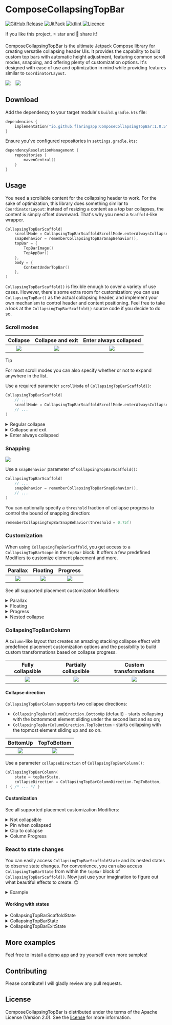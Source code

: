 # ComposeCollapsingTopBar

[![GitHub Release](https://img.shields.io/github/v/release/flaringapp/ComposeCollapsingTopBar?label=Release)](https://github.com/flaringapp/ComposeCollapsingTopBar/releases/latest)
[![JitPack](https://jitpack.io/v/flaringapp/ComposeCollapsingTopBar.svg)](https://jitpack.io/#flaringapp/ComposeCollapsingTopBar)
[![ktlint](https://img.shields.io/badge/ktlint%20code--style-%E2%9D%A4-FF4081)](https://pinterest.github.io/ktlint/)
[![Licence](https://img.shields.io/github/license/flaringapp/ComposeCollapsingTopBar)](https://github.com/flaringapp/ComposeCollapsingTopBar/blob/main/LICENSE)

If you like this project, :star: star and :loudspeaker: share it!

ComposeCollapsingTopBar is the ultimate Jetpack Compose library for creating versatile collapsing
header UIs. It provides the capability to build custom top bars with automatic height adjustment,
featuring common scroll modes, snapping, and offering plenty of customization options. It's designed
with ease of use and optimization in mind while providing features similar to `CoordinatorLayout`.

![](/docs/assets/cover_collapsing_stack.gif)
&nbsp;&nbsp;
![](/docs/assets/cover_collapsing_column.gif)

## Download

Add the dependency to your target module's `build.gradle.kts` file:

```kotlin
dependencies {
    implementation("io.github.flaringapp:ComposeCollapsingTopBar:1.0.5")
}
```

Ensure you've configured repositories in `settings.gradle.kts`:

```kotlin
dependencyResolutionManagement {
    repositories {
        mavenCentral()
    }
}
```

## Usage

You need a scrollable content for the collapsing header to work. For the sake of optimization, this
library does something similar to `CoordinatorLayout`: instead of resizing a content as a top bar
collapses, the content is simply offset downward. That's why you need a `Scaffold`-like wrapper.

```kotlin
CollapsingTopBarScaffold(
    scrollMode = CollapsingTopBarScaffoldScrollMode.enterAlwaysCollapsed(),
    snapBehavior = rememberCollapsingTopBarSnapBehavior(),
    topBar = {
        TopBarImage()
        TopAppBar()
    },
    body = {
        ContentUnderTopBar()
    },
)
```

`CollapsingTopBarScaffold()` is flexible enough to cover a variety of use cases. However, there's
some extra room for customization: you can use `CollapsingTopBar()` as the actual collapsing header,
and implement your own mechanism to control header and content positioning. Feel free to take a
look at the `CollapsingTopBarScaffold()` source code if you decide to do so.

### Scroll modes

|                   Collapse                    |             Collapse and exit              |                    Enter always collapsed                    |
|:---------------------------------------------:|:------------------------------------------:|:------------------------------------------------------------:|
| ![](/docs/assets/collapsing_mode_regular.gif) | ![](/docs/assets/collapsing_mode_exit.gif) | ![](/docs/assets/collapsing_mode_enter_always_collapsed.gif) |

> [!TIP]
> For most scroll modes you can also specify whether or not to expand anywhere in the list.

Use a required parameter `scrollMode` of `CollapsingTopBarScaffold()`:

```kotlin
CollapsingTopBarScaffold(
    // ...
    scrollMode = CollapsingTopBarScaffoldScrollMode.enterAlwaysCollapsed(),
    // ...
)
```

<details>
<summary>Regular collapse</summary>

#### Regular collapse

```kotlin
CollapsingTopBarScaffoldScrollMode.collapse(expandAlways = false)
```

The top bar will collapse to the height of the smallest child. It has an option `expandAlways` to
control whether or not to expand anywhere in the list.
</details>

<details>
<summary>Collapse and exit</summary>

#### Collapse and exit

```kotlin
CollapsingTopBarScaffoldScrollMode.collapseAndExit(expandAlways = false)
```

The top bar will collapse to the height of the smallest child and then completely exit outside its
bounds. It has an option `expandAlways` to control whether or not to expand anywhere in the list.
</details>

<details>
<summary>Enter always collapsed</summary>

#### Enter always collapsed

```kotlin
CollapsingTopBarScaffoldScrollMode.enterAlwaysCollapsed()
```

The top bar will collapse to the height of the smallest child and then completely exit outside its
bounds. Then it'll enter collapsed anywhere in the list and fully expand only at the top.
</details>

### Snapping

![](/docs/assets/snapping.gif)

Use a `snapBehavior` parameter of `CollapsingTopBarScaffold()`:

```kotlin
CollapsingTopBarScaffold(
    // ...
    snapBehavior = rememberCollapsingTopBarSnapBehavior(),
    // ...
)
```

You can optionally specify a `threshold` fraction of collapse progress to control the bound of
snapping direction:

```kotlin
rememberCollapsingTopBarSnapBehavior(threshold = 0.75f)
```

### Customization

When using `CollapsingTopBarScaffold`, you get access to a `CollapsingTopBarScope` in the `topBar`
block. It offers a few predefined Modifiers to customize element placement and more.

|            Parallax            |            Floating            |          Progress           |
|:------------------------------:|:------------------------------:|:---------------------------:|
| ![](/docs/assets/parallax.gif) | ![](/docs/assets/floating.gif) | ![](/docs/assets/scrim.gif) |

See all supported placement customization Modifiers:

<details>
<summary>Parallax</summary>

#### Parallax

```kotlin
Modifier.parallax()
```

Creates a parallax effect by offsetting an element upward by `ratio` as a fraction of the
collapsible height while the top bar collapses.

```kotlin
CollapsingTopBarScaffold(
    scrollMode = CollapsingTopBarScaffoldScrollMode.collapse(expandAlways = false),
    topBar = {
        SampleTopBarImage(
            modifier = Modifier.parallax(0.25f),
        )
        SampleTopAppBar(
            containerColor = Color.Transparent,
        )
    },
    body = {
        SampleContent()
    },
)
```

> In this example the top bar image is collapsing with a 25% parallax effect.

</details>

<details>
<summary>Floating</summary>

#### Floating

```kotlin
Modifier.floating()
```

Excludes an element from the collapsed height calculation, allowing it to float and position itself
in any way you want (floating button, indicator, etc). Should be used only in the presence of
other non-floating elements in the top bar.

```kotlin
CollapsingTopBarScaffold(
    scrollMode = CollapsingTopBarScaffoldScrollMode.collapseAndExit(expandAlways = false),
    topBar = { topBarState ->
        SampleTopBarImage()
        SampleTopAppBar(
            containerColor = Color.Transparent,
        )
        FloatingButton(
            modifier = Modifier.floating(),
            state = topBarState,
        )
    },
    body = {
        SampleContent()
    },
)
```

> In this example there's a floating button with the `floating` modifier implementing its own
> placement logic using `topBarState`.

</details>

<details>
<summary>Progress</summary>

#### Progress

```kotlin
Modifier.progress { totalProgress, itemProgress -> }
```

Allows you to track the current progress of both the top bar and an element to which this modifier
is applied. As a result, you can create your own transformations of any kind.

```kotlin
CollapsingTopBarScaffold(
    scrollMode = CollapsingTopBarScaffoldScrollMode.collapse(expandAlways = false),
    topBar = {
        var topBarColorProgress by remember { mutableFloatStateOf(1f) }
        SampleTopBarImage(
            modifier = Modifier.progress { _, itemProgress ->
                topBarColorProgress =
                    itemProgress.coerceAtMost(SCRIM_START_FRACTION) / SCRIM_START_FRACTION
            },
        )
        SampleTopAppBar(
            containerColor = MaterialTheme.colorScheme.surface.copy(
                alpha = lerp(1f, 0f, topBarColorProgress),
            ),
        )
    },
    body = {
        SampleContent()
    },
)
```

> In this example the top app bar dynamically changes its color as the top bar image collapses.

</details>

<details>
<summary>Nested collapse</summary>

#### Nested collapse

```kotlin
Modifier.nestedCollapse()
```

Defines a connection between an element with a custom nested collapsing mechanism and the top bar.
Should be used when creating custom complex collapsing elements, e.g.,
[CollapsingTopBarColumn](#CollapsingTopBarColumn).

</details>

### CollapsingTopBarColumn

A `Column`-like layout that creates an amazing stacking collapse effect with predefined placement
customization options and the possibility to build custom transformations based on collapse
progress.

|              Fully collapsible               |               Partially collapsible               |                 Custom transformations                 |
|:--------------------------------------------:|:-------------------------------------------------:|:------------------------------------------------------:|
| ![](/docs/assets/collapsing_column_full.gif) | ![](/docs/assets/collapsing_column_partially.gif) | ![](/docs/assets/collapsing_column_moving_element.gif) |

#### Collapse direction

`CollapsingTopBarColumn` supports two collapse directions:

- `CollapsingTopBarColumnDirection.BottomUp` (default) - starts collapsing with the
  bottommost element sliding under the second last and so on;
- `CollapsingTopBarColumnDirection.TopToBottom` - starts collapsing with the
  topmost element sliding up and so on.

|                     BottomUp                      |                   TopToBottom                   |
|:-------------------------------------------------:|:-----------------------------------------------:|
| ![](/docs/assets/collapsing_column_partially.gif) | ![](/docs/assets/collapsing_column_reverse.gif) |

Use a parameter `collapseDirection` of `CollapsingTopBarColumn()`:

```kotlin
CollapsingTopBarColumn(
    state = topBarState,
    collapseDirection = CollapsingTopBarColumnDirection.TopToBottom,
) { /* ... */ }
```

#### Customization

See all supported placement customization Modifiers:

<details>
<summary>Not collapsible</summary>

#### Not collapsible

```kotlin
Modifier.notCollapsible()
```

Excludes an element from the collapsing process, so that it remains always visible and just slides
up and down with the collapsing movement.

```kotlin
CollapsingTopBarScaffold(
    scrollMode = CollapsingTopBarScaffoldScrollMode.collapse(expandAlways = false),
    topBar = { topBarState ->
        CollapsingTopBarColumn(topBarState) {
            SampleTopBarBanner()
            SampleTopAppBar(
                modifier = Modifier.notCollapsible(),
            )
            SampleVerticalFadingEdge()
            SampleFilterChips()
        }
    },
    body = {
        SampleContent()
    },
)
```

> In this example the top app bar is not collapsible, but every other element is.

</details>

<details>
<summary>Pin when collapsed</summary>

#### Pin when collapsed

```kotlin
Modifier.pinWhenCollapsed()
```

Unlike the default placement behavior that stops sliding an element when it is fully collapsed,
this modifier makes the element continue its movement (pin). Useful if you want an element to
slide all the way up under other transparent elements.

```kotlin
CollapsingTopBarScaffold(
    modifier = modifier,
    scrollMode = CollapsingTopBarScaffoldScrollMode.collapse(expandAlways = false),
    topBar = { topBarState ->
        CollapsingTopBarColumn(
            state = topBarState,
            collapseDirection = CollapsingTopBarColumnDirection.TopToBottom,
        ) {
            SampleTopAppBar(
                modifier = Modifier.notCollapsible(),
            )
            InfoBlock(
                modifier = Modifier.pinWhenCollapsed(),
            )
            SearchBar(
                modifier = Modifier.zIndex(1f),
            )
        }
    },
    body = {
        SampleContent()
    },
)
```

> In this example the `InfoBlock` is pinned when collapsed, and it'll slide under the top app bar
> out of the screen bounds.

</details>

<details>
<summary>Clip to collapse</summary>

#### Clip to collapse

```kotlin
Modifier.clipToCollapse()
```

Clips an element to its bounds as it collapses, so that it's not visible under the following
transparent element.

```kotlin
CollapsingTopBarScaffold(
    scrollMode = CollapsingTopBarScaffoldScrollMode.collapse(expandAlways = true),
    topBar = { topBarState ->
        CollapsingTopBarColumn(
            state = topBarState,
        ) {
            SampleFilterChips(
                modifier = Modifier.clipToCollapse(),
            )
            SampleTopAppBar(
                modifier = Modifier.notCollapsible(),
                containerColor = Color.Transparent,
            )
            SampleFilterChips(
                modifier = Modifier.clipToCollapse(),
            )
        }
    },
    body = {
        SampleContent()
    },
)
```

> In this example all elements but the top app bar clip themselves to collapse bounds.

</details>

<details>
<summary>Column Progress</summary>

#### Column Progress

```kotlin
Modifier.columnProgress()
```

Allows you to track the current progress of both the top bar column and an element to which this
modifier is applied. As a result, you can create your own transformations of any kind.

```kotlin
CollapsingTopBarScaffold(
    scrollMode = CollapsingTopBarScaffoldScrollMode.collapse(expandAlways = false),
    topBar = { topBarState ->
        CollapsingTopBarColumn(topBarState) {
            SampleTopAppBar(
                modifier = Modifier.notCollapsible(),
                title = "Column Moving Element",
                onBack = onBack,
            )

            var textCollapseProgress by remember {
                mutableFloatStateOf(1f)
            }
            Text(
                modifier = Modifier
                    .columnProgress { _, itemProgress -> textCollapseProgress = itemProgress }
                    .graphicsLayer {
                        alpha = textCollapseProgress
                    },
                text = "Collapsible element",
            )
        }
    },
    body = {
        SampleContent()
    },
)
```

> In this example the `Text` element keeps track of its collapse progress and fades out on collapse.

</details>

### React to state changes

You can easily access `CollapsingTopBarScaffoldState` and its nested states to observe state
changes. For convenience, you can also access `CollapsingTopBarState` from within the `topBar`
block of `CollapsingTopBarScaffold()`. Now just use your imagination to figure out what beautiful
effects to create. :wink:

<details>
<summary>Example</summary>

```kotlin
val state = rememberCollapsingTopBarScaffoldState()
val topBarShadowElevation by animateDpAsState(
    label = "ShadowAnimation",
    targetValue = if (state.topBarState.isCollapsed) 12.dp else 0.dp,
)
CollapsingTopBarScaffold(
    state = state,
    scrollMode = CollapsingTopBarScaffoldScrollMode.collapse(expandAlways = false),
    topBarModifier = Modifier.graphicsLayer {
        shadowElevation = topBarShadowElevation.toPx()
    },
    topBar = {
        SampleTopBarImage()
        SampleTopAppBar()
    },
    body = {
        SampleContent()
    },
)
```

> In this example the top bar drops a shadow that appears with animation as soon as the top bar is
> collapsed.

</details>

#### Working with states

<details>
<summary>CollapsingTopBarScaffoldState</summary>

#### CollapsingTopBarScaffoldState

This is a state holder for top bar layout data that also allows some manual control.

You can easily access the current top bar state with `state.isExpanded` and `state.isCollapsed`.
Or you can programmatically toggle one with `state.expand()` and `state.collapse()` inside
`LaunchedEffect` or a custom coroutine.

If you need more detailed layout data, refer to:

- `topBarState` for collapsing progress;
- `exitState` for exiting progress;
    - note that it's empty unless you use a *scroll mode that supports exiting*.

</details>

<details>
<summary>CollapsingTopBarState</summary>

#### CollapsingTopBarState

Contains information about the collapsing state up until top bar starts exiting (if chosen scroll
mode supports that). Offers state data similar to scaffold: `state.isExpanded` and
`state.isCollapsed`, as well as manual controls: `state.expand()` and `state.collapse()`.

This state exposes comprehensive measurement data via `layoutInfo`, such as collapse progress
`layoutInfo.collapseProgress`, collapsed height `layoutInfo.collapsedHeight` etc.

</details>

<details>
<summary>CollapsingTopBarExitState</summary>

#### CollapsingTopBarExitState

> This state only makes sense if you use a scroll mode that supports exiting: `collapseAndExit()`,
> `enterAlwaysCollapsed()`.

Contains information about the top bar exiting state up from when top bar is collapsed. Offers state
data: `state.isFullyEntered` and `state.isFullyExited`, as well as manual controls:
`state.expand()` and `state.collapse()`.

This state exposes current exit offset via `exitHeight`.

</details>

## More examples

Feel free to install a [demo app](/app) and try yourself even more samples!

## Contributing

Please contribute! I will gladly review any pull requests.

## License

ComposeCollapsingTopBar is distributed under the terms of the Apache License (Version 2.0).
See the [license](LICENSE) for more information.

